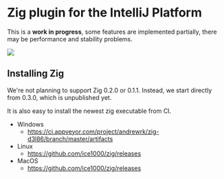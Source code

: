 # Zig plugin for the IntelliJ Platform

This is a **work in progress**, some features are implemented partially, there may be performance and stability problems.

[![](https://tinyurl.com/y9e4n2zh)](https://github.com/ice1000/julia-intellij)

## Installing Zig

We're not planning to support Zig 0.2.0 or 0.1.1.
Instead, we start directly from 0.3.0, which is unpublished yet.

It is also easy to install the newest zig executable from CI.

+ Windows
  + https://ci.appveyor.com/project/andrewrk/zig-d3l86/branch/master/artifacts
+ Linux
  + https://github.com/ice1000/zig/releases
+ MacOS
  + https://github.com/ice1000/zig/releases

